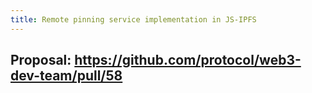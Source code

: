 ```yaml
---
title: Remote pinning service implementation in JS-IPFS
---
```


## Proposal: https://github.com/protocol/web3-dev-team/pull/58
